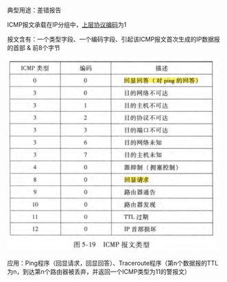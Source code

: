典型用途：差错报告

ICMP报文承载在IP分组中，<a href="onenote:4%20网络层%20数据平面.one#4-3%20网际协议&section-id={D3D2C492-76C2-4E06-9AFE-9907B6CDFFED}&page-id={D910D5CB-4E6F-4E5A-9B25-516EBC488B44}&object-id={E6EF12C9-2A14-0E3A-3C21-179E64446A80}&F8&base-path=https://d.docs.live.net/1f65032c09a11ca3/Documents/yuebaitu%20的笔记本/4各学科/3CS/玥自学/计算机网络">上层协议编码</a>为1

报文含有：一个类型字段、一个编码字段、引起该ICMP报文首次生成的IP数据报的首部 & 前8个字节

![](image_1.11e8476d.png)

应用：Ping程序（回显请求，回显回答）、Traceroute程序（第n个数据报的TTL为n，到达第n个路由器被丢弃，并返回一个ICMP类型为11的警报文）





